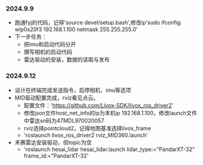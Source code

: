 ### 2024.9.9
* 跑通fyj的代码，记得'source devel/setup.bash',修改ip'sudo ifconfig wlp0s20f3 192.168.1.100 netmask 255.255.255.0'
* 下一步任务：
	* 把imu和启动代码分开
	* 撰写相机的启动代码
	* 雷达驱动的安装，数据的读取与发布


### 2024.9.12
* 设计在终端完成发送指令，启停相机、imu等选项
* MID驱动配置完成，rviz看见点云。
	* 配置文件：'https://github.com/Livox-SDK/livox_ros_driver2'
	* 修改json文件host_net_info的ip为本机ip 192.168.1.100，修改launch文件中雷达sn码为47MDL970020057
	* rviz选择pointcloud2，记得地图基准选择livox_frame
	* 'roslaunch livox_ros_driver2 rviz_MID360.launch'
* 禾赛雷达安装驱动，但topic为空
	* 'roslaunch hesai_lidar hesai_lidar.launch lidar_type:="PandarXT-32" frame_id:="PandarXT-32'